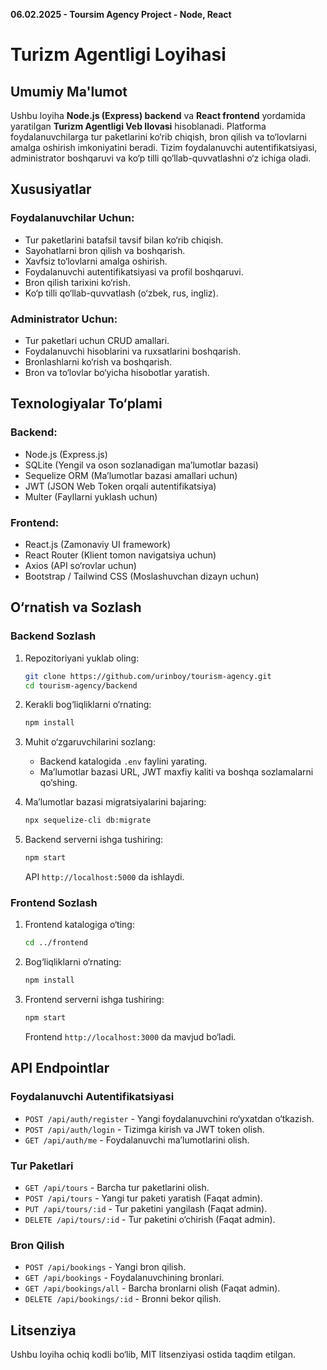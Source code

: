 **06.02.2025 - Toursim Agency Project - Node, React**

# Turizm Agentligi Loyihasi

## Umumiy Ma'lumot
Ushbu loyiha **Node.js (Express) backend** va **React frontend** yordamida yaratilgan **Turizm Agentligi Veb Ilovasi** hisoblanadi. Platforma foydalanuvchilarga tur paketlarini ko‘rib chiqish, bron qilish va to‘lovlarni amalga oshirish imkoniyatini beradi. Tizim foydalanuvchi autentifikatsiyasi, administrator boshqaruvi va ko‘p tilli qo‘llab-quvvatlashni o‘z ichiga oladi.

## Xususiyatlar
### **Foydalanuvchilar Uchun:**
- Tur paketlarini batafsil tavsif bilan ko‘rib chiqish.
- Sayohatlarni bron qilish va boshqarish.
- Xavfsiz to‘lovlarni amalga oshirish.
- Foydalanuvchi autentifikatsiyasi va profil boshqaruvi.
- Bron qilish tarixini ko‘rish.
- Ko‘p tilli qo‘llab-quvvatlash (o‘zbek, rus, ingliz).

### **Administrator Uchun:**
- Tur paketlari uchun CRUD amallari.
- Foydalanuvchi hisoblarini va ruxsatlarini boshqarish.
- Bronlashlarni ko‘rish va boshqarish.
- Bron va to‘lovlar bo‘yicha hisobotlar yaratish.

## Texnologiyalar To‘plami
### **Backend:**
- Node.js (Express.js)
- SQLite (Yengil va oson sozlanadigan ma’lumotlar bazasi)
- Sequelize ORM (Ma’lumotlar bazasi amallari uchun)
- JWT (JSON Web Token orqali autentifikatsiya)
- Multer (Fayllarni yuklash uchun)

### **Frontend:**
- React.js (Zamonaviy UI framework)
- React Router (Klient tomon navigatsiya uchun)
- Axios (API so‘rovlar uchun)
- Bootstrap / Tailwind CSS (Moslashuvchan dizayn uchun)

## O‘rnatish va Sozlash
### **Backend Sozlash**
1. Repozitoriyani yuklab oling:
   ```bash
   git clone https://github.com/urinboy/tourism-agency.git
   cd tourism-agency/backend
   ```
2. Kerakli bog‘liqliklarni o‘rnating:
   ```bash
   npm install
   ```
3. Muhit o‘zgaruvchilarini sozlang:
   - Backend katalogida `.env` faylini yarating.
   - Ma’lumotlar bazasi URL, JWT maxfiy kaliti va boshqa sozlamalarni qo‘shing.

4. Ma’lumotlar bazasi migratsiyalarini bajaring:
   ```bash
   npx sequelize-cli db:migrate
   ```
5. Backend serverni ishga tushiring:
   ```bash
   npm start
   ```
   API `http://localhost:5000` da ishlaydi.

### **Frontend Sozlash**
1. Frontend katalogiga o‘ting:
   ```bash
   cd ../frontend
   ```
2. Bog‘liqliklarni o‘rnating:
   ```bash
   npm install
   ```
3. Frontend serverni ishga tushiring:
   ```bash
   npm start
   ```
   Frontend `http://localhost:3000` da mavjud bo‘ladi.

## API Endpointlar
### **Foydalanuvchi Autentifikatsiyasi**
- `POST /api/auth/register` - Yangi foydalanuvchini ro‘yxatdan o‘tkazish.
- `POST /api/auth/login` - Tizimga kirish va JWT token olish.
- `GET /api/auth/me` - Foydalanuvchi ma’lumotlarini olish.

### **Tur Paketlari**
- `GET /api/tours` - Barcha tur paketlarini olish.
- `POST /api/tours` - Yangi tur paketi yaratish (Faqat admin).
- `PUT /api/tours/:id` - Tur paketini yangilash (Faqat admin).
- `DELETE /api/tours/:id` - Tur paketini o‘chirish (Faqat admin).

### **Bron Qilish**
- `POST /api/bookings` - Yangi bron qilish.
- `GET /api/bookings` - Foydalanuvchining bronlari.
- `GET /api/bookings/all` - Barcha bronlarni olish (Faqat admin).
- `DELETE /api/bookings/:id` - Bronni bekor qilish.

## Litsenziya
Ushbu loyiha ochiq kodli bo‘lib, MIT litsenziyasi ostida taqdim etilgan.

